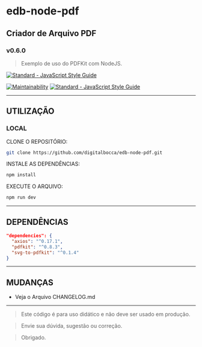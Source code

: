 # edb-node-pdf
## Criador de Arquivo PDF
### v0.6.0

> Exemplo de uso do PDFKit com NodeJS.

[![Standard - JavaScript Style Guide](https://cdn.rawgit.com/standard/standard/master/badge.svg)](https://github.com/standard/standard)

[![Maintainability](https://api.codeclimate.com/v1/badges/c3ac8042a06982360006/maintainability)](https://codeclimate.com/github/digitalbocca/edb-node-pdf/maintainability)
[![Standard - JavaScript Style Guide](https://img.shields.io/badge/code%20style-standard-brightgreen.svg)](https://standardjs.com/)

---

## UTILIZAÇÃO

### LOCAL

CLONE O REPOSITÓRIO:

```bash
git clone https://github.com/digitalbocca/edb-node-pdf.git
```

INSTALE AS DEPENDÊNCIAS:

```bash
npm install
```

EXECUTE O ARQUIVO:

```bash
npm run dev
```

---

## DEPENDÊNCIAS

```json
"dependencies": {
  "axios": "^0.17.1",
  "pdfkit": "^0.8.3",
  "svg-to-pdfkit": "^0.1.4"
}
```

---

## MUDANÇAS

- Veja o Arquivo CHANGELOG.md

---

> Este código é para uso didático e não deve ser usado em produção.

> Envie sua dúvida, sugestão ou correção.

> Obrigado.